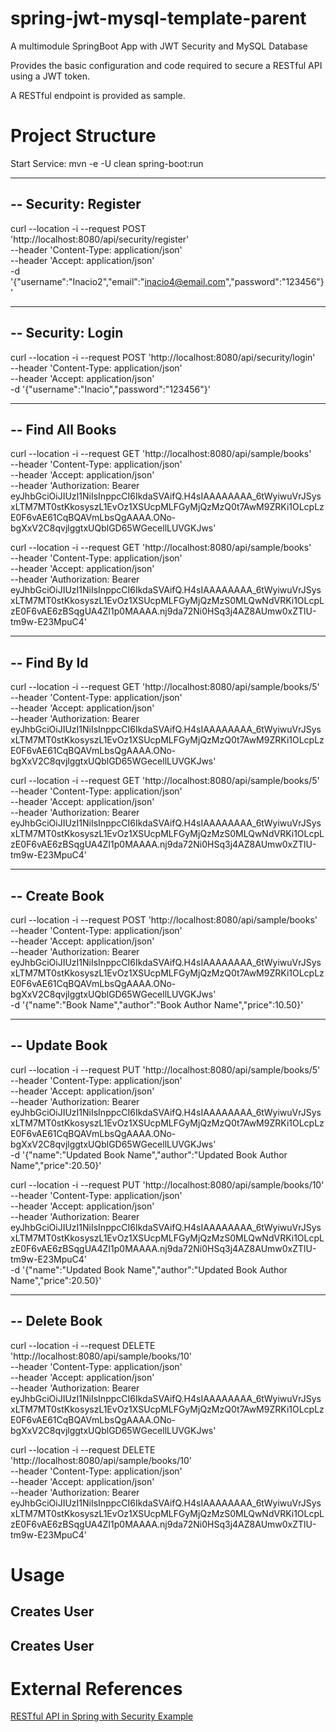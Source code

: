 # spring-jwt-mysql-template-parent
A multimodule SpringBoot App with JWT Security and MySQL Database

Provides the basic configuration and code required to secure a RESTful API using a JWT token.

A RESTful endpoint is provided as sample.

# Project Structure



Start Service:
mvn -e -U clean spring-boot:run

------------------------------------------------------------------------------
-- Security: Register
------------------------------------------------------------------------------
curl --location -i --request POST 'http://localhost:8080/api/security/register' \
--header 'Content-Type: application/json' \
--header 'Accept: application/json' \
-d '{"username":"Inacio2","email":"inacio4@email.com","password":"123456"}'

------------------------------------------------------------------------------
-- Security: Login
------------------------------------------------------------------------------
curl --location -i --request POST 'http://localhost:8080/api/security/login' \
--header 'Content-Type: application/json' \
--header 'Accept: application/json' \
-d '{"username":"Inacio","password":"123456"}'

------------------------------------------------------------------------------
-- Find All Books
------------------------------------------------------------------------------
curl --location -i --request GET 'http://localhost:8080/api/sample/books' \
--header 'Content-Type: application/json' \
--header 'Accept: application/json' \
--header 'Authorization: Bearer eyJhbGciOiJIUzI1NiIsInppcCI6IkdaSVAifQ.H4sIAAAAAAAA_6tWyiwuVrJSysxLTM7MT0stKkosyszL1EvOz1XSUcpMLFGyMjQzMzQ0t7AwM9ZRKi1OLcpLzE0F6vAE61CqBQAVmLbsQgAAAA.ONo-bgXxV2C8qvjlggtxUQblGD65WGecellLUVGKJws'

curl --location -i --request GET 'http://localhost:8080/api/sample/books' \
--header 'Content-Type: application/json' \
--header 'Accept: application/json' \
--header 'Authorization: Bearer eyJhbGciOiJIUzI1NiIsInppcCI6IkdaSVAifQ.H4sIAAAAAAAA_6tWyiwuVrJSysxLTM7MT0stKkosyszL1EvOz1XSUcpMLFGyMjQzMzS0MLQwNdVRKi1OLcpLzE0F6vAE6zBSqgUA4ZI1p0MAAAA.nj9da72Ni0HSq3j4AZ8AUmw0xZTlU-tm9w-E23MpuC4'

------------------------------------------------------------------------------
-- Find By Id
------------------------------------------------------------------------------
curl --location -i --request GET 'http://localhost:8080/api/sample/books/5' \
--header 'Content-Type: application/json' \
--header 'Accept: application/json' \
--header 'Authorization: Bearer eyJhbGciOiJIUzI1NiIsInppcCI6IkdaSVAifQ.H4sIAAAAAAAA_6tWyiwuVrJSysxLTM7MT0stKkosyszL1EvOz1XSUcpMLFGyMjQzMzQ0t7AwM9ZRKi1OLcpLzE0F6vAE61CqBQAVmLbsQgAAAA.ONo-bgXxV2C8qvjlggtxUQblGD65WGecellLUVGKJws'

curl --location -i --request GET 'http://localhost:8080/api/sample/books/5' \
--header 'Content-Type: application/json' \
--header 'Accept: application/json' \
--header 'Authorization: Bearer eyJhbGciOiJIUzI1NiIsInppcCI6IkdaSVAifQ.H4sIAAAAAAAA_6tWyiwuVrJSysxLTM7MT0stKkosyszL1EvOz1XSUcpMLFGyMjQzMzS0MLQwNdVRKi1OLcpLzE0F6vAE6zBSqgUA4ZI1p0MAAAA.nj9da72Ni0HSq3j4AZ8AUmw0xZTlU-tm9w-E23MpuC4'

------------------------------------------------------------------------------
-- Create Book
------------------------------------------------------------------------------
curl --location -i --request POST 'http://localhost:8080/api/sample/books' \
--header 'Content-Type: application/json' \
--header 'Accept: application/json' \
--header 'Authorization: Bearer eyJhbGciOiJIUzI1NiIsInppcCI6IkdaSVAifQ.H4sIAAAAAAAA_6tWyiwuVrJSysxLTM7MT0stKkosyszL1EvOz1XSUcpMLFGyMjQzMzQ0t7AwM9ZRKi1OLcpLzE0F6vAE61CqBQAVmLbsQgAAAA.ONo-bgXxV2C8qvjlggtxUQblGD65WGecellLUVGKJws' \
-d '{"name":"Book Name","author":"Book Author Name","price":10.50}'

------------------------------------------------------------------------------
-- Update Book
------------------------------------------------------------------------------
curl --location -i --request PUT 'http://localhost:8080/api/sample/books/5' \
--header 'Content-Type: application/json' \
--header 'Accept: application/json' \
--header 'Authorization: Bearer eyJhbGciOiJIUzI1NiIsInppcCI6IkdaSVAifQ.H4sIAAAAAAAA_6tWyiwuVrJSysxLTM7MT0stKkosyszL1EvOz1XSUcpMLFGyMjQzMzQ0t7AwM9ZRKi1OLcpLzE0F6vAE61CqBQAVmLbsQgAAAA.ONo-bgXxV2C8qvjlggtxUQblGD65WGecellLUVGKJws' \
-d '{"name":"Updated Book Name","author":"Updated Book Author Name","price":20.50}'

curl --location -i --request PUT 'http://localhost:8080/api/sample/books/10' \
--header 'Content-Type: application/json' \
--header 'Accept: application/json' \
--header 'Authorization: Bearer eyJhbGciOiJIUzI1NiIsInppcCI6IkdaSVAifQ.H4sIAAAAAAAA_6tWyiwuVrJSysxLTM7MT0stKkosyszL1EvOz1XSUcpMLFGyMjQzMzS0MLQwNdVRKi1OLcpLzE0F6vAE6zBSqgUA4ZI1p0MAAAA.nj9da72Ni0HSq3j4AZ8AUmw0xZTlU-tm9w-E23MpuC4' \
-d '{"name":"Updated Book Name","author":"Updated Book Author Name","price":20.50}'

------------------------------------------------------------------------------
-- Delete Book
------------------------------------------------------------------------------
curl --location -i --request DELETE 'http://localhost:8080/api/sample/books/10' \
--header 'Content-Type: application/json' \
--header 'Accept: application/json' \
--header 'Authorization: Bearer eyJhbGciOiJIUzI1NiIsInppcCI6IkdaSVAifQ.H4sIAAAAAAAA_6tWyiwuVrJSysxLTM7MT0stKkosyszL1EvOz1XSUcpMLFGyMjQzMzQ0t7AwM9ZRKi1OLcpLzE0F6vAE61CqBQAVmLbsQgAAAA.ONo-bgXxV2C8qvjlggtxUQblGD65WGecellLUVGKJws'

curl --location -i --request DELETE 'http://localhost:8080/api/sample/books/10' \
--header 'Content-Type: application/json' \
--header 'Accept: application/json' \
--header 'Authorization: Bearer eyJhbGciOiJIUzI1NiIsInppcCI6IkdaSVAifQ.H4sIAAAAAAAA_6tWyiwuVrJSysxLTM7MT0stKkosyszL1EvOz1XSUcpMLFGyMjQzMzS0MLQwNdVRKi1OLcpLzE0F6vAE6zBSqgUA4ZI1p0MAAAA.nj9da72Ni0HSq3j4AZ8AUmw0xZTlU-tm9w-E23MpuC4'



# Usage


## Creates User


## Creates User



# External References

[RESTful API in Spring with Security Example](https://www.infoworld.com/article/3630107/how-to-secure-rest-with-spring-security.html)
